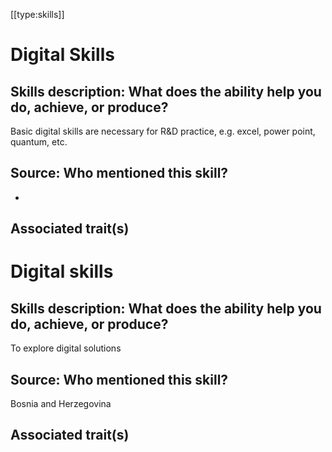 [[type:skills]]

# Digital Skills

## Skills description: What does the ability help you do, achieve, or produce?

Basic digital skills are necessary for R&amp;D practice, e.g. excel, power point, quantum, etc.

## Source: Who mentioned this skill?

-

## Associated trait(s)
  


## 
  


## 
   


# Digital skills

## Skills description: What does the ability help you do, achieve, or produce?

To explore digital solutions

## Source: Who mentioned this skill?

Bosnia and Herzegovina

## Associated trait(s)
   


## 
   


##